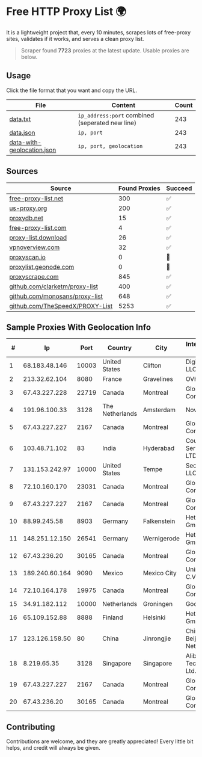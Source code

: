 
# Free HTTP Proxy List 🌍

It is a lightweight project that, every 10 minutes, scrapes lots of free-proxy sites, validates if it works, and serves a clean proxy list.


> Scraper found **7723** proxies at the latest update. Usable proxies are below.

## Usage

Click the file format that you want and copy the URL.


|File|Content|Count|
|----|-------|-----|
|[data.txt](https://raw.githubusercontent.com/themiralay/Proxy-List-World/master/data.txt)|`ip_address:port` combined (seperated new line)|243|
|[data.json](https://raw.githubusercontent.com/themiralay/Proxy-List-World/master/data.json)|`ip, port`|243|
|[data-with-geolocation.json](https://raw.githubusercontent.com/themiralay/Proxy-List-World/master/data-with-geolocation.json)|`ip, port, geolocation`|243|

## Sources

|Source|Found Proxies|Succeed|
|------|-------------|-------|
|[free-proxy-list.net](https://free-proxy-list.net)|300|✅|
|[us-proxy.org](https://www.us-proxy.org)|200|✅|
|[proxydb.net](http://proxydb.net)|15|✅|
|[free-proxy-list.com](https://free-proxy-list.com/?page=&port=&type%5B%5D=http&type%5B%5D=https&up_time=0&search=Search)|4|✅|
|[proxy-list.download](https://www.proxy-list.download/HTTP)|26|✅|
|[vpnoverview.com](https://vpnoverview.com/privacy/anonymous-browsing/free-proxy-servers)|32|✅|
|[proxyscan.io](https://www.proxyscan.io)|0|🚫|
|[proxylist.geonode.com](https://proxylist.geonode.com/api/proxy-list?limit=300&page=1&sort_by=lastChecked&sort_type=desc&protocols=http,https)|0|🚫|
|[proxyscrape.com](https://api.proxyscrape.com/v2/?request=displayproxies&protocol=http&timeout=10000&country=all&ssl=all&anonymity=all)|845|✅|
|[github.com/clarketm/proxy-list](https://raw.githubusercontent.com/clarketm/proxy-list/master/proxy-list-raw.txt)|400|✅|
|[github.com/monosans/proxy-list](https://raw.githubusercontent.com/monosans/proxy-list/main/proxies/http.txt)|648|✅|
|[github.com/TheSpeedX/PROXY-List](https://raw.githubusercontent.com/TheSpeedX/PROXY-List/master/http.txt)|5253|✅|


## Sample Proxies With Geolocation Info

|#|Ip|Port|Country|City|Internet Service Provider|
|-|--|----|-------|----|-------------------------|
|1|68.183.48.146|10003|United States|Clifton|DigitalOcean, LLC|
|2|213.32.62.104|8080|France|Gravelines|OVH SAS|
|3|67.43.227.228|22719|Canada|Montreal|GloboTech Communications|
|4|191.96.100.33|3128|The Netherlands|Amsterdam|NovoServe B.V.|
|5|67.43.227.227|2167|Canada|Montreal|GloboTech Communications|
|6|103.48.71.102|83|India|Hyderabad|Country Online Services PVT LTD|
|7|131.153.242.97|10000|United States|Tempe|Secured Servers LLC|
|8|72.10.160.170|23031|Canada|Montreal|GloboTech Communications|
|9|67.43.227.227|2167|Canada|Montreal|GloboTech Communications|
|10|88.99.245.58|8903|Germany|Falkenstein|Hetzner Online GmbH|
|11|148.251.12.150|26541|Germany|Wernigerode|Hetzner Online GmbH|
|12|67.43.236.20|30165|Canada|Montreal|GloboTech Communications|
|13|189.240.60.164|9090|Mexico|Mexico City|Uninet S.A. de C.V.|
|14|72.10.164.178|19975|Canada|Montreal|GloboTech Communications|
|15|34.91.182.112|10000|Netherlands|Groningen|Google LLC|
|16|65.109.152.88|8888|Finland|Helsinki|Hetzner Online GmbH|
|17|123.126.158.50|80|China|Jinrongjie|China Unicom Beijing Province Network|
|18|8.219.65.35|3128|Singapore|Singapore|Alibaba (US) Technology Co., Ltd.|
|19|67.43.227.227|2167|Canada|Montreal|GloboTech Communications|
|20|67.43.236.20|30165|Canada|Montreal|GloboTech Communications|



## Contributing

Contributions are welcome, and they are greatly appreciated! Every
little bit helps, and credit will always be given.

